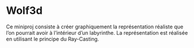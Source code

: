 # Wolf3d
Ce miniproj consiste à créer graphiquement la représentation réaliste que l’on pourrait avoir à l’intérieur d’un labyrinthe. La représentation est réalisée en utilisant le principe du Ray-Casting.

